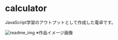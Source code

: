 # calculator
JavaScript学習のアウトプットとして作成した電卓です。

![readme_img](https://github.com/yamabukiruri/calculator/assets/112258108/2817e170-0fc0-4921-8056-d8c2920e6532)
※作品イメージ画像
